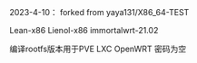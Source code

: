 2023-4-10：
forked from yaya131/X86_64-TEST

Lean-x86
Lienol-x86
immortalwrt-21.02

编译rootfs版本用于PVE LXC OpenWRT
密码为空
